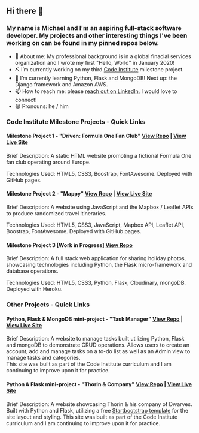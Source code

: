 ## Hi there 👋

### My name is Michael and I'm an aspiring full-stack software developer.  My projects and other interesting things I've been working on can be found in my pinned repos below.

- 💼 About me: My professional background is in a global finacial services organization and I wrote my first "Hello, World" in January 2020!
- ⛏️ I’m currently working on my third [Code Institute](https://codeinstitute.net/full-stack-software-development-diploma/) milestone project.
- 🌱 I’m currently learning Python, Flask and MongoDB! Next up: the Django framework and Amazon AWS.
- 📫 How to reach me: please [reach out on LinkedIn.](https://www.linkedin.com/in/michaelhesch/) I would love to connect!
- 😄 Pronouns: he / him

### Code Institute Milestone Projects - Quick Links

#### **Milestone Project 1 - "Driven: Formula One Fan Club"** [View Repo](https://github.com/michaelhesch/ci-ms-1) | [View Live Site](https://michaelhesch.github.io/ci-ms-1/)

Brief Description: A static HTML website promoting a fictional Formula One fan club operating around Europe.

Technologies Used: HTML5, CSS3, Boostrap, FontAwesome. Deployed with GitHub pages.

#### **Milestone Project 2 - "Mappy"** [View Repo](https://github.com/michaelhesch/ci-ms-2) | [View Live Site](https://michaelhesch.github.io/ci-ms-2/)

Brief Description: A website using JavaScript and the Mapbox / Leaflet APIs to produce randomized travel itineraries.

Technologies Used: HTML5, CSS3, JavaScript, Mapbox API, Leaflet API, Boostrap, FontAwesome.  Deployed with GitHub pages.

#### **Milestone Project 3 [Work in Progress]** [View Repo](https://github.com/michaelhesch/ci-ms-3)

Brief Description: A full stack web application for sharing holiday photos, showcasing technologies including Python, the Flask micro-framework and database operations.

Technologies Used: HTML5, CSS3, Python, Flask, Cloudinary, mongoDB. Deployed with Heroku.

### Other Projects - Quick Links

#### **Python, Flask & MongoDB mini-project - "Task Manager"** [View Repo](https://github.com/michaelhesch/task-manager) | [View Live Site](https://flask-task-manager-mh.herokuapp.com/)

Brief Description: A website to manage tasks built utilizing Python, Flask and mongoDB to demonstrate CRUD operations.  Allows users to create an account, add and manage tasks on a to-do list as well as an Admin view to manage tasks and categories.  
This site was built as part of the Code Institute curriculum and I am continuing to improve upon it for practice.

#### **Python & Flask mini-project - "Thorin & Company"** [View Repo](https://github.com/michaelhesch/thorin-flask-app) | [View Live Site](https://thorin-flask-app-mh.herokuapp.com/)

Brief Description: A website showcasing Thorin & his company of Dwarves.  Built with Python and Flask, utilizing a free [Startbootstrap template](https://startbootstrap.com/theme/clean-blog) for the site layout and styling.
This site was built as part of the Code Institute curriculum and I am continuing to improve upon it for practice.

<!--
**michaelhesch/michaelhesch** is a ✨ _special_ ✨ repository because its `README.md` (this file) appears on your GitHub profile.

- ⚡ My portfolio page with more information on my work [can be found here.](#)

Here are some ideas to get you started:

- 🔭 I’m currently working on ...
- 🌱 I’m currently learning ...
- 👯 I’m looking to collaborate on ...
- 🤔 I’m looking for help with ...
- 💬 Ask me about ...
- 📫 How to reach me: ...
- 😄 Pronouns: ...
- ⚡ Fun fact: ...
-->
